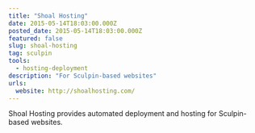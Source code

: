 ```yaml
---
title: "Shoal Hosting"
date: 2015-05-14T18:03:00.000Z
posted_date: 2015-05-14T18:03:00.000Z
featured: false
slug: shoal-hosting
tag: sculpin
tools: 
  - hosting-deployment
description: "For Sculpin-based websites"
urls:
  website: http://shoalhosting.com/
---
```

Shoal Hosting provides automated deployment and hosting for Sculpin-based websites.




